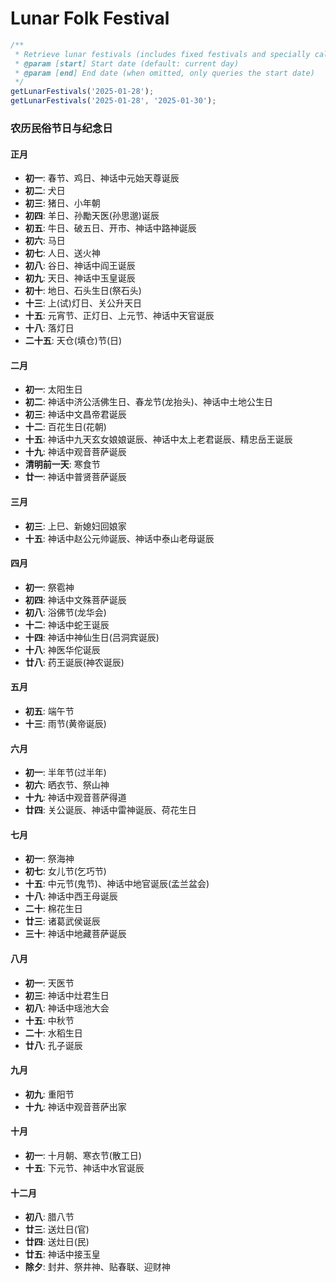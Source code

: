 # Lunar Folk Festival

```js
/**
 * Retrieve lunar festivals (includes fixed festivals and specially calculated festivals)
 * @param [start] Start date (default: current day)
 * @param [end] End date (when omitted, only queries the start date)
 */
getLunarFestivals('2025-01-28');
getLunarFestivals('2025-01-28', '2025-01-30');
```

### 农历民俗节日与纪念日

#### 正月
- **初一**: 春节、鸡日、神话中元始天尊诞辰
- **初二**: 犬日
- **初三**: 猪日、小年朝
- **初四**: 羊日、孙勵天医(孙思邈)诞辰
- **初五**: 牛日、破五日、开市、神话中路神诞辰
- **初六**: 马日
- **初七**: 人日、送火神
- **初八**: 谷日、神话中阎王诞辰
- **初九**: 天日、神话中玉皇诞辰
- **初十**: 地日、石头生日(祭石头)
- **十三**: 上(试)灯日、关公升天日
- **十五**: 元宵节、正灯日、上元节、神话中天官诞辰
- **十八**: 落灯日
- **二十五**: 天仓(填仓)节(日)

#### 二月
- **初一**: 太阳生日
- **初二**: 神话中济公活佛生日、春龙节(龙抬头)、神话中土地公生日
- **初三**: 神话中文昌帝君诞辰
- **十二**: 百花生日(花朝)
- **十五**: 神话中九天玄女娘娘诞辰、神话中太上老君诞辰、精忠岳王诞辰
- **十九**: 神话中观音菩萨诞辰
- **清明前一天**: 寒食节
- **廿一**: 神话中普贤菩萨诞辰

#### 三月
- **初三**: 上巳、新媳妇回娘家
- **十五**: 神话中赵公元帅诞辰、神话中泰山老母诞辰

#### 四月
- **初一**: 祭雹神
- **初四**: 神话中文殊菩萨诞辰
- **初八**: 浴佛节(龙华会)
- **十二**: 神话中蛇王诞辰
- **十四**: 神话中神仙生日(吕洞宾诞辰)
- **十八**: 神医华佗诞辰
- **廿八**: 药王诞辰(神农诞辰)

#### 五月
- **初五**: 端午节
- **十三**: 雨节(黄帝诞辰)

#### 六月
- **初一**: 半年节(过半年)
- **初六**: 晒衣节、祭山神
- **十九**: 神话中观音菩萨得道
- **廿四**: 关公诞辰、神话中雷神诞辰、荷花生日

#### 七月
- **初一**: 祭海神
- **初七**: 女儿节(乞巧节)
- **十五**: 中元节(鬼节)、神话中地官诞辰(孟兰盆会)
- **十八**: 神话中西王母诞辰
- **二十**: 棉花生日
- **廿三**: 诸葛武侯诞辰
- **三十**: 神话中地藏菩萨诞辰

#### 八月
- **初一**: 天医节
- **初三**: 神话中灶君生日
- **初八**: 神话中瑶池大会
- **十五**: 中秋节
- **二十**: 水稻生日
- **廿八**: 孔子诞辰

#### 九月
- **初九**: 重阳节
- **十九**: 神话中观音菩萨出家

#### 十月
- **初一**: 十月朝、寒衣节(散工日)
- **十五**: 下元节、神话中水官诞辰

#### 十二月
- **初八**: 腊八节
- **廿三**: 送灶日(官)
- **廿四**: 送灶日(民)
- **廿五**: 神话中接玉皇
- **除夕**: 封井、祭井神、贴春联、迎财神
